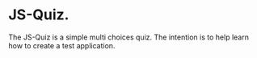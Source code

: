 # JS-Quiz.
The JS-Quiz is a simple multi choices quiz. The intention is to help learn how to create a test application. 
